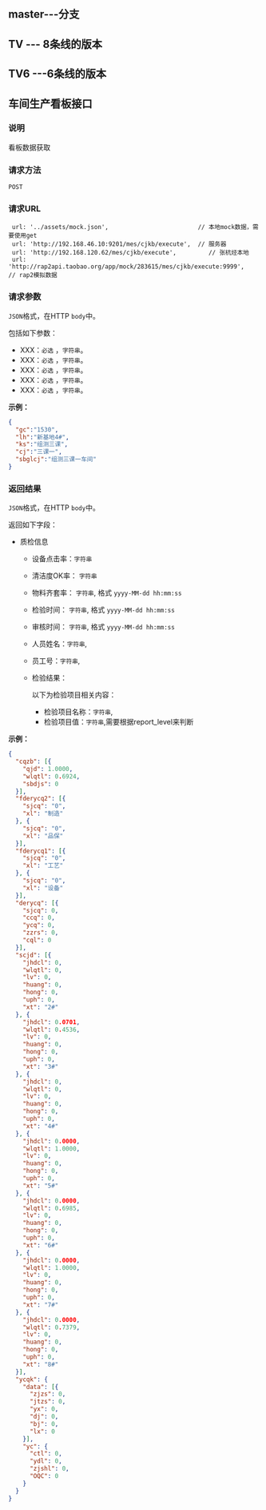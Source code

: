 ## master---分支
## TV --- 8条线的版本
## TV6 ---6条线的版本 

## 车间生产看板接口 ##

### 说明 ###

看板数据获取

### 请求方法 ###

`POST`

### 请求URL ###

```
 url: '../assets/mock.json',                         // 本地mock数据，需要使用get
 url: 'http://192.168.46.10:9201/mes/cjkb/execute',  // 服务器
 url: 'http://192.168.120.62/mes/cjkb/execute',         // 张杭烃本地
 url: 'http://rap2api.taobao.org/app/mock/283615/mes/cjkb/execute:9999',   // rap2模拟数据
```

### 请求参数 ###

`JSON`格式，在HTTP `body`中。

包括如下参数：
- XXX：`必选` ，`字符串`。
- XXX：`必选` ，`字符串`。
- XXX：`必选` ，`字符串`。
- XXX：`必选` ，`字符串`。
- XXX：`必选` ，`字符串`。

**示例：**

```json
{
  "gc":"1530",
  "lh":"新基地4#",
  "ks":"组测三课",
  "cj":"三课一",
  "sbglcj":"组测三课一车间"
}
```

### 返回结果 ###
`JSON`格式，在HTTP `body`中。

返回如下字段：
- 质检信息
  - 设备点击率：`字符串`

  - 清洁度OK率： 	`字符串`

  - 物料齐套率：  `字符串`, 格式 `yyyy-MM-dd hh:mm:ss`

  - 检验时间：  `字符串`, 格式 `yyyy-MM-dd hh:mm:ss`

  - 审核时间：  `字符串`, 格式 `yyyy-MM-dd hh:mm:ss`

  - 人员姓名：`字符串`, 

  - 员工号：`字符串`, 

  - 检验结果：

    以下为检验项目相关内容：

    - 检验项目名称：`字符串`, 
    - 检验项目值：`字符串`,需要根据report_level来判断


**示例：**

```json
{
  "cqzb": [{
    "qjd": 1.0000,
    "wlqtl": 0.6924,
    "sbdjs": 0
  }],
  "fderycq2": [{
    "sjcq": "0",
    "xl": "制造"
  }, {
    "sjcq": "0",
    "xl": "品保"
  }],
  "fderycq1": [{
    "sjcq": "0",
    "xl": "工艺"
  }, {
    "sjcq": "0",
    "xl": "设备"
  }],
  "derycq": [{
    "sjcq": 0,
    "ccq": 0,
    "ycq": 0,
    "zzrs": 0,
    "cql": 0
  }],
  "scjd": [{
    "jhdcl": 0,
    "wlqtl": 0,
    "lv": 0,
    "huang": 0,
    "hong": 0,
    "uph": 0,
    "xt": "2#"
  }, {
    "jhdcl": 0.0701,
    "wlqtl": 0.4536,
    "lv": 0,
    "huang": 0,
    "hong": 0,
    "uph": 0,
    "xt": "3#"
  }, {
    "jhdcl": 0,
    "wlqtl": 0,
    "lv": 0,
    "huang": 0,
    "hong": 0,
    "uph": 0,
    "xt": "4#"
  }, {
    "jhdcl": 0.0000,
    "wlqtl": 1.0000,
    "lv": 0,
    "huang": 0,
    "hong": 0,
    "uph": 0,
    "xt": "5#"
  }, {
    "jhdcl": 0.0000,
    "wlqtl": 0.6985,
    "lv": 0,
    "huang": 0,
    "hong": 0,
    "uph": 0,
    "xt": "6#"
  }, {
    "jhdcl": 0.0000,
    "wlqtl": 1.0000,
    "lv": 0,
    "huang": 0,
    "hong": 0,
    "uph": 0,
    "xt": "7#"
  }, {
    "jhdcl": 0.0000,
    "wlqtl": 0.7379,
    "lv": 0,
    "huang": 0,
    "hong": 0,
    "uph": 0,
    "xt": "8#"
  }],
  "ycqk": {
    "data": [{
      "zjzs": 0,
      "jtzs": 0,
      "yx": 0,
      "dj": 0,
      "bj": 0,
      "lx": 0
    }],
    "yc": {
      "ctl": 0,
      "ydl": 0,
      "zjshl": 0,
      "OQC": 0
    }
  }
}
```
